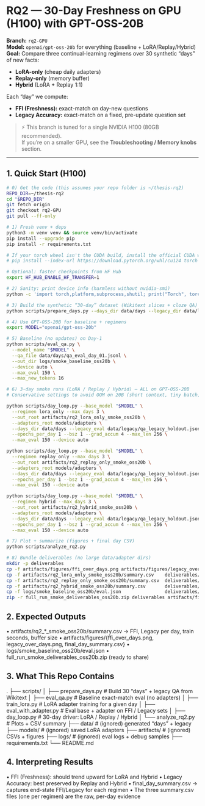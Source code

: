 # RQ2 — 30-Day Freshness on GPU (H100) with GPT-OSS-20B

**Branch:** `rq2-GPU`  
**Model:** `openai/gpt-oss-20b` for everything (baseline + LoRA/Replay/Hybrid)  
**Goal:** Compare three continual-learning regimens over 30 synthetic “days” of new facts:

- **LoRA-only** (cheap daily adapters)  
- **Replay-only** (memory buffer)  
- **Hybrid** (LoRA + Replay 1:1)  

Each “day” we compute:

- **FFI (Freshness):** exact-match on day-new questions  
- **Legacy Accuracy:** exact-match on a fixed, pre-update question set  

> ⚡ This branch is tuned for a single NVIDIA H100 (80GB recommended).  
> If you’re on a smaller GPU, see the **Troubleshooting / Memory knobs** section.

---

## 1. Quick Start (H100)

```bash
# 0) Get the code (this assumes your repo folder is ~/thesis-rq2)
REPO_DIR=~/thesis-rq2
cd "$REPO_DIR"
git fetch origin
git checkout rq2-GPU
git pull --ff-only

# 1) Fresh venv + deps
python3 -m venv venv && source venv/bin/activate
pip install --upgrade pip
pip install -r requirements.txt

# If your torch wheel isn't the CUDA build, install the official CUDA wheel:
# pip install --index-url https://download.pytorch.org/whl/cu124 torch torchvision torchaudio

# Optional: faster checkpoints from HF Hub
export HF_HUB_ENABLE_HF_TRANSFER=1

# 2) Sanity: print device info (harmless without nvidia-smi)
python -c 'import torch,platform,subprocess,shutil; print("Torch", torch.__version__); print("CUDA:", torch.cuda.is_available()); print("Device:", "cuda" if torch.cuda.is_available() else "cpu"); print(subprocess.run(["nvidia-smi","--query-gpu=name,memory.total,driver_version","--format=csv,noheader"], capture_output=True, text=True).stdout if shutil.which("nvidia-smi") else "(no nvidia-smi)")'

# 3) Build the synthetic “30-day” dataset (Wikitext slices + cloze QA)
python scripts/prepare_days.py --days_dir data/days --legacy_dir data/legacy --days 30

# 4) Use GPT-OSS-20B for baseline + regimens
export MODEL="openai/gpt-oss-20b"

# 5) Baseline (no updates) on Day-1
python scripts/eval_qa.py \
  --model_name "$MODEL" \
  --qa_file data/days/qa_eval_day_01.jsonl \
  --out_dir logs/smoke_baseline_oss20b \
  --device auto \
  --max_eval 150 \
  --max_new_tokens 16

# 6) 3-day smoke runs (LoRA / Replay / Hybrid) — ALL on GPT-OSS-20B
# Conservative settings to avoid OOM on 20B (short context, tiny batch, grad-accum).

python scripts/day_loop.py --base_model "$MODEL" \
  --regimen lora_only --max_days 3 \
  --out_root artifacts/rq2_lora_only_smoke_oss20b \
  --adapters_root models/adapters \
  --days_dir data/days --legacy_eval data/legacy/qa_legacy_holdout.jsonl \
  --epochs_per_day 1 --bsz 1 --grad_accum 4 --max_len 256 \
  --max_eval 150 --device auto

python scripts/day_loop.py --base_model "$MODEL" \
  --regimen replay_only --max_days 3 \
  --out_root artifacts/rq2_replay_only_smoke_oss20b \
  --adapters_root models/adapters \
  --days_dir data/days --legacy_eval data/legacy/qa_legacy_holdout.jsonl \
  --epochs_per_day 1 --bsz 1 --grad_accum 4 --max_len 256 \
  --max_eval 150 --device auto

python scripts/day_loop.py --base_model "$MODEL" \
  --regimen hybrid --max_days 3 \
  --out_root artifacts/rq2_hybrid_smoke_oss20b \
  --adapters_root models/adapters \
  --days_dir data/days --legacy_eval data/legacy/qa_legacy_holdout.jsonl \
  --epochs_per_day 1 --bsz 1 --grad_accum 4 --max_len 256 \
  --max_eval 150 --device auto

# 7) Plot + summarize (figures + final day CSV)
python scripts/analyze_rq2.py

# 8) Bundle deliverables (no large data/adapter dirs)
mkdir -p deliverables
cp -f artifacts/figures/ffi_over_days.png artifacts/figures/legacy_over_days.png artifacts/figures/final_day_summary.csv deliverables/ 2>/dev/null || true
cp -f artifacts/rq2_lora_only_smoke_oss20b/summary.csv    deliverables/summary_lora_only_smoke_oss20b.csv 2>/dev/null || true
cp -f artifacts/rq2_replay_only_smoke_oss20b/summary.csv  deliverables/summary_replay_only_smoke_oss20b.csv 2>/dev/null || true
cp -f artifacts/rq2_hybrid_smoke_oss20b/summary.csv       deliverables/summary_hybrid_smoke_oss20b.csv 2>/dev/null || true
cp -f logs/smoke_baseline_oss20b/eval.json                deliverables/eval_baseline_oss20b.json 2>/dev/null || true
zip -r full_run_smoke_deliverables_oss20b.zip deliverables artifacts/figures artifacts/rq2_lora_only_smoke_oss20b artifacts/rq2_replay_only_smoke_oss20b artifacts/rq2_hybrid_smoke_oss20b logs/smoke_baseline_oss20b
```

## 2. Expected Outputs

• artifacts/rq2_*_smoke_oss20b/summary.csv → FFI, Legacy per day, train seconds, buffer size
• artifacts/figures/{ffi_over_days.png, legacy_over_days.png, final_day_summary.csv}
• logs/smoke_baseline_oss20b/eval.json
• full_run_smoke_deliverables_oss20b.zip (ready to share)

## 3. What This Repo Contains
.
├── scripts/
│   ├── prepare_days.py         # Build 30 “days” + legacy QA from Wikitext
│   ├── eval_qa.py              # Baseline exact-match eval (no adapters)
│   ├── train_lora.py           # LoRA adapter training for a given day
│   ├── eval_with_adapter.py    # Eval base + adapter on FFI / Legacy sets
│   ├── day_loop.py             # 30-day driver: LoRA / Replay / Hybrid
│   └── analyze_rq2.py          # Plots + CSV summary
├── data/                       # (ignored) generated “days” + legacy
├── models/                     # (ignored) saved LoRA adapters
├── artifacts/                  # (ignored) CSVs + figures
├── logs/                       # (ignored) eval logs + debug samples
├── requirements.txt
└── README.md

## 4. Interpreting Results
• FFI (Freshness): should trend upward for LoRA and Hybrid
• Legacy Accuracy: best preserved by Replay and Hybrid
• final_day_summary.csv → captures end-state FFI/Legacy for each regimen
• The three summary.csv files (one per regimen) are the raw, per-day evidence
